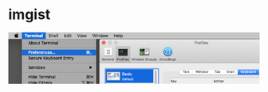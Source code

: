 # imgist
![Screenshot](https://github.com/NerdyDeedsLLC/imgist/raw/master/keybindings/terminal.png)
